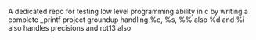 A dedicated repo for testing low level programming ability in c by writing a complete _printf project groundup
handling %c, %s, %%
also %d and %i
also handles precisions
and rot13 also